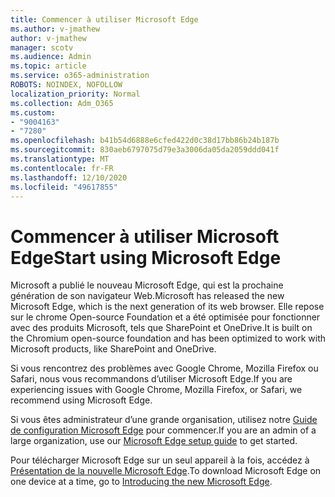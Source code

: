 ```yaml
---
title: Commencer à utiliser Microsoft Edge
ms.author: v-jmathew
author: v-jmathew
manager: scotv
ms.audience: Admin
ms.topic: article
ms.service: o365-administration
ROBOTS: NOINDEX, NOFOLLOW
localization_priority: Normal
ms.collection: Adm_O365
ms.custom:
- "9004163"
- "7280"
ms.openlocfilehash: b41b54d6888e6cfed422d0c38d17bb86b24b187b
ms.sourcegitcommit: 830aeb6797075d79e3a3006da05da2059ddd041f
ms.translationtype: MT
ms.contentlocale: fr-FR
ms.lasthandoff: 12/10/2020
ms.locfileid: "49617855"
---
```

# <a name="start-using-microsoft-edge"></a><span data-ttu-id="ab953-102">Commencer à utiliser Microsoft Edge</span><span class="sxs-lookup"><span data-stu-id="ab953-102">Start using Microsoft Edge</span></span>

<span data-ttu-id="ab953-103">Microsoft a publié le nouveau Microsoft Edge, qui est la prochaine génération de son navigateur Web.</span><span class="sxs-lookup"><span data-stu-id="ab953-103">Microsoft has released the new Microsoft Edge, which is the next generation of its web browser.</span></span> <span data-ttu-id="ab953-104">Elle repose sur le chrome Open-source Foundation et a été optimisée pour fonctionner avec des produits Microsoft, tels que SharePoint et OneDrive.</span><span class="sxs-lookup"><span data-stu-id="ab953-104">It is built on the Chromium open-source foundation and has been optimized to work with Microsoft products, like SharePoint and OneDrive.</span></span>

<span data-ttu-id="ab953-105">Si vous rencontrez des problèmes avec Google Chrome, Mozilla Firefox ou Safari, nous vous recommandons d’utiliser Microsoft Edge.</span><span class="sxs-lookup"><span data-stu-id="ab953-105">If you are experiencing issues with Google Chrome, Mozilla Firefox, or Safari, we recommend using Microsoft Edge.</span></span>

<span data-ttu-id="ab953-106">Si vous êtes administrateur d’une grande organisation, utilisez notre [Guide de configuration Microsoft Edge](https://go.microsoft.com/fwlink/?linkid=2142423) pour commencer.</span><span class="sxs-lookup"><span data-stu-id="ab953-106">If you are an admin of a large organization, use our [Microsoft Edge setup guide](https://go.microsoft.com/fwlink/?linkid=2142423) to get started.</span></span>

<span data-ttu-id="ab953-107">Pour télécharger Microsoft Edge sur un seul appareil à la fois, accédez à [Présentation de la nouvelle Microsoft Edge](https://go.microsoft.com/fwlink/?linkid=2141049).</span><span class="sxs-lookup"><span data-stu-id="ab953-107">To download Microsoft Edge on one device at a time, go to [Introducing the new Microsoft Edge](https://go.microsoft.com/fwlink/?linkid=2141049).</span></span>
